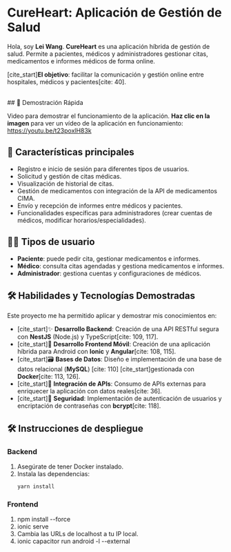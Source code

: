# CureHeart: Aplicación de Gestión de Salud

Hola, soy **Lei Wang**. 
**CureHeart** es una aplicación híbrida de gestión de salud. Permite a pacientes, médicos y administradores gestionar citas, medicamentos e informes médicos de forma online.

[cite_start]**El objetivo**: facilitar la comunicación y gestión online entre hospitales, médicos y pacientes[cite: 40].

<br>
## 🎥 Demostración Rápida

Video para demostrar el funcionamiento de la aplicación. **Haz clic en la imagen** para ver un vídeo de la aplicación en funcionamiento:
        https://youtu.be/t23poxlH83k
<br>
## 📱 Características principales

- Registro e inicio de sesión para diferentes tipos de usuarios.
- Solicitud y gestión de citas médicas.
- Visualización de historial de citas.
- Gestión de medicamentos con integración de la API de medicamentos CIMA.
- Envío y recepción de informes entre médicos y pacientes.
- Funcionalidades específicas para administradores (crear cuentas de médicos, modificar horarios/especialidades).

## 👨‍⚕️ Tipos de usuario

- **Paciente**: puede pedir cita, gestionar medicamentos e informes.
- **Médico**: consulta citas agendadas y gestiona medicamentos e informes.
- **Administrador**: gestiona cuentas y configuraciones de médicos.

## 🛠️ Habilidades y Tecnologías Demostradas

Este proyecto me ha permitido aplicar y demostrar mis conocimientos en:

* [cite_start]✨ **Desarrollo Backend**: Creación de una API RESTful segura con **NestJS** (Node.js) y TypeScript[cite: 109, 117].
* [cite_start]📱 **Desarrollo Frontend Móvil**: Creación de una aplicación híbrida para Android con **Ionic** y **Angular**[cite: 108, 115].
* [cite_start]🗃️ **Bases de Datos**: Diseño e implementación de una base de datos relacional (**MySQL**) [cite: 110] [cite_start]gestionada con **Docker**[cite: 113, 126].
* [cite_start]🔗 **Integración de APIs**: Consumo de APIs externas para enriquecer la aplicación con datos reales[cite: 36].
* [cite_start]🔐 **Seguridad**: Implementación de autenticación de usuarios y encriptación de contraseñas con **bcrypt**[cite: 118].
  
## 🛠️ Instrucciones de despliegue

### Backend

1. Asegúrate de tener Docker instalado.
2. Instala las dependencias:
   ```bash
   yarn install

### Frontend
1. npm install --force
2. ionic serve
3. Cambia las URLs de localhost a tu IP local.
4. ionic capacitor run android -l --external
